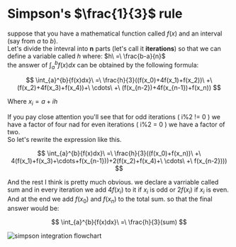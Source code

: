 # Simpson's $\frac{1}{3}$ rule

suppose that you have a mathematical function called $f(x)$ and an interval (say from $a$ to $b$).
<br /> Let's divide the intevral into **n** parts (let's call it **iterations**) so that we can define a variable called $h$ where: $h\ =\ \frac{b-a}{n}$
<br /> the answer of $\int_{a}^{b}{f(x)dx}$ can be obtained by the following formula:

$$ \int_{a}^{b}{f(x)dx}\ =\ \frac{h}{3}((f(x_0)+4f(x_1)+f(x_2))\ +\ (f(x_2)+4f(x_3)+f(x_4))+\ \cdots\ +\ (f(x_{n-2})+4f(x_{n-1})+f(x_n)) $$

Where $x_i = a + ih$

If you pay close attention you'll see that for odd iterations ( i%2 != 0 ) we have a factor of four nad for even iterations ( i%2 = 0 ) we have a factor of two.
<br /> So let's rewrite the expression like this.

$$ \int_{a}^{b}{f(x)dx}\ =\ \frac{h}{3}((f(x_0)+f(x_n))\ +\ 4(f(x_1)+f(x_3)+\cdots+f(x_{n-1}))+2(f(x_2)+f(x_4)+\ \cdots\ +\ f(x_{n-2}))) $$

And the rest I think is pretty much obvious. we declare a varriable called sum and in every iteration we add $4f(x_i)$ to it if $x_i$ is odd or $2f(x_i)$ if $x_i$ is even.
And at the end we add $f(x_0)$ and $f(x_n)$ to the total sum. so that the final answer would be:

$$ \int_{a}^{b}{f(x)dx}\ =\ \frac{h}{3}(sum) $$

![simpson integration flowchart](https://github.com/Karen-Najafzadeh/Numerical-Calculations/assets/106056574/81351290-a229-4b81-98d3-951b52d579cc)

